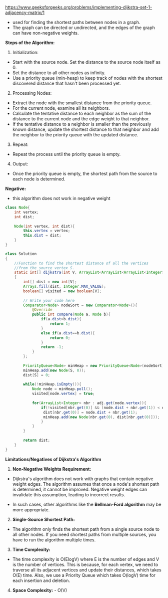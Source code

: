 https://www.geeksforgeeks.org/problems/implementing-dijkstra-set-1-adjacency-matrix/1

* used for finding the shortest paths between nodes in a graph.
* The graph can be directed or undirected, and the edges of the graph can have non-negative weights.

**Steps of the Algorithm:**

1. Initialization:
* Start with the source node. Set the distance to the source node itself as 0.
* Set the distance to all other nodes as infinity.
* Use a priority queue (min-heap) to keep track of nodes with the shortest discovered distance that hasn't been processed yet.

2. Processing Nodes:
* Extract the node with the smallest distance from the priority queue.
* For the current node, examine all its neighbors.
* Calculate the tentative distance to each neighbor as the sum of the distance to the current node and the edge weight to that neighbor.
* If the tentative distance to a neighbor is smaller than the previously known distance, update the shortest distance to that neighbor and add the neighbor to the priority queue with the updated distance.

3. Repeat:
* Repeat the process until the priority queue is empty.

4. Output:
* Once the priority queue is empty, the shortest path from the source to each node is determined.

**Negative:**

* this algorithm does not work in negative weight


```java
class Node{
    int vertex;
    int dist;
    
    Node(int vertex, int dist){
        this.vertex = vertex;
        this.dist = dist;
    }
}

class Solution
{
    //Function to find the shortest distance of all the vertices
    //from the source vertex S.
    static int[] dijkstra(int V, ArrayList<ArrayList<ArrayList<Integer>>> adj, int S)
    {
        int[] dist = new int[V];
        Arrays.fill(dist, Integer.MAX_VALUE);
        boolean[] visited = new boolean[V]; 
        
        // Write your code here
        Comparator<Node> nodeSort = new Comparator<Node>(){
            @Override
            public int compare(Node a, Node b){
                if(a.dist>b.dist){
                    return 1;
                }
                else if(a.dist==b.dist){
                    return 0;
                }
                return -1;
            } 
        };
        
        PriorityQueue<Node> minHeap = new PriorityQueue<Node>(nodeSort);
        minHeap.add(new Node(S, 0));
        dist[S] = 0;
        
        while(!minHeap.isEmpty()){
            Node node = minHeap.poll();
            visited[node.vertex] = true;
            
            for(ArrayList<Integer> nbr : adj.get(node.vertex)){
                if(!visited[nbr.get(0)] && (node.dist + nbr.get(1)) < dist[nbr.get(0)]){
                 dist[nbr.get(0)] = node.dist + nbr.get(1);
                 minHeap.add(new Node(nbr.get(0), dist[nbr.get(0)]));
                }
            }
        }
        
        return dist;
    }
}
```

**Limitations/Negatives of Dijkstra's Algorithm**

1. **Non-Negative Weights Requirement:**

* Dijkstra's algorithm does not work with graphs that contain negative weight edges. The algorithm assumes that once a node's shortest path is determined, it cannot be improved. Negative weight edges can invalidate this assumption, leading to incorrect results.

*  In such cases, other algorithms like the **Bellman-Ford algorithm** may be more appropriate.

2. **Single-Source Shortest Path:**

* The algorithm only finds the shortest path from a single source node to all other nodes. If you need shortest paths from multiple sources, you have to run the algorithm multiple times.  

3. **Time Complexity:**

* The time complexity is O(ElogV) where E is the number of edges and V is the number of vertices. This is because, for each vertex, we need to traverse all its adjacent vertices and update their distances, which takes O(E) time. Also, we use a Priority Queue which takes O(logV) time for each insertion and deletion.

4. **Space Complexity:** -  O(V)

